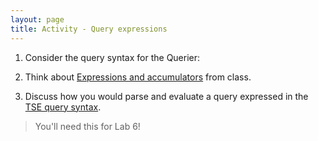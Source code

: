 ```yaml
---
layout: page
title: Activity - Query expressions
---
```


1. Consider the query syntax for the Querier:

2. Think about [Expressions and accumulators](index.html#expressions) from class.

3. Discuss how you would parse and evaluate a query expressed in the [TSE query syntax]({{site.labs}}/Lab6/REQUIREMENTS.html#syntax).

> You'll need this for Lab 6!
